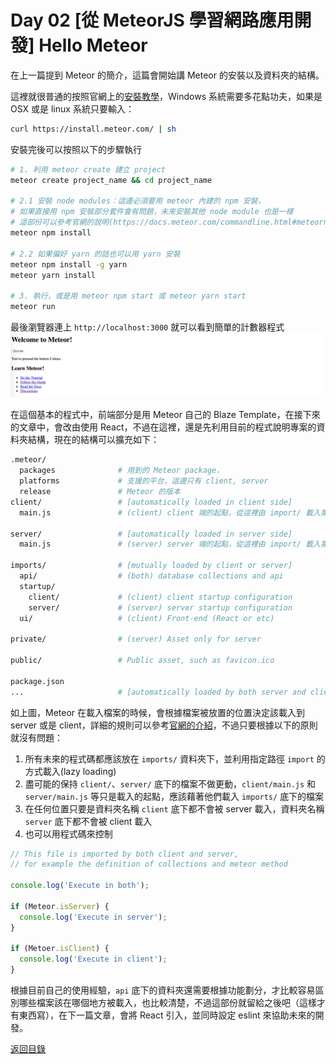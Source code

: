 # Day 02 [從 MeteorJS 學習網路應用開發] Hello Meteor

在上一篇提到 Meteor 的簡介，這篇會開始講 Meteor 的安裝以及資料夾的結構。

這裡就很普通的按照官網上的[安裝教學](https://www.meteor.com/install)，Windows 系統需要多花點功夫，如果是 OSX 或是 linux 系統只要輸入：
```bash
curl https://install.meteor.com/ | sh
```

安裝完後可以按照以下的步驟執行
```bash
# 1. 利用 meteor create 建立 project
meteor create project_name && cd project_name

# 2.1 安裝 node modules：這邊必須要用 meteor 內建的 npm 安裝，
# 如果直接用 npm 安裝部分套件會有問題，未來安裝其他 node module 也是一樣
# 這部份可以參考官網的說明(https://docs.meteor.com/commandline.html#meteornpm)
meteor npm install

# 2.2 如果偏好 yarn 的話也可以用 yarn 安裝
meteor npm install -g yarn
meteor yarn install

# 3. 執行，或是用 meteor npm start 或 meteor yarn start
meteor run
```

最後瀏覽器連上 `http://localhost:3000` 就可以看到簡單的計數器程式
![hello_meteor](../images/hello_meteor.png)

在這個基本的程式中，前端部分是用 Meteor 自己的 Blaze Template，在接下來的文章中，會改由使用 React，不過在這裡，還是先利用目前的程式說明專案的資料夾結構，現在的結構可以擴充如下：
```bash
.meteor/
  packages              # 用到的 Meteor package，
  platforms             # 支援的平台，這邊只有 client, server
  release               # Meteor 的版本
client/                 # [automatically loaded in client side]
  main.js               # (client) client 端的起點，從這裡由 import/ 載入需要的檔案

server/                 # [automatically loaded in server side]
  main.js               # (server) server 端的起點，從這裡由 import/ 載入需要的檔

imports/                # [mutually loaded by client or server]
  api/                  # (both) database collections and api
  startup/
    client/             # (client) client startup configuration
    server/             # (server) server startup configuration
  ui/                   # (client) Front-end (React or etc)

private/                # (server) Asset only for server

public/                 # Public asset, such as favicon.ico

package.json
...                     # [automatically loaded by both server and client side]
```

如上圖，Meteor 在載入檔案的時候，會根據檔案被放置的位置決定該載入到 server 或是 client，詳細的規則可以參考[官網的介紹](https://guide.meteor.com/structure.html)，不過只要根據以下的原則就沒有問題：
1. 所有未來的程式碼都應該放在 `imports/` 資料夾下，並利用指定路徑 `import` 的方式載入(lazy loading)
2. 盡可能的保持 `client/`、`server/` 底下的檔案不做更動，`client/main.js` 和 `server/main.js` 等只是載入的起點，應該藉著他們載入 `imports/` 底下的檔案
3. 在任何位置只要是資料夾名稱 `client` 底下都不會被 server 載入，資料夾名稱 `server` 底下都不會被 client 載入
4. 也可以用程式碼來控制
```javascript
// This file is imported by both client and server,
// for example the definition of collections and meteor method

console.log('Execute in both');

if (Meteor.isServer) {
  console.log('Execute in server');
}

if (Metoer.isClient) {
  console.log('Execute in client');
}
```

根據目前自己的使用經驗，`api` 底下的資料夾還需要根據功能劃分，才比較容易區別哪些檔案該在哪個地方被載入，也比較清楚，不過這部份就留給之後吧（這樣才有東西寫），在下一篇文章，會將 React 引入，並同時設定 eslint 來協助未來的開發。

[返回目錄](../README.md)
